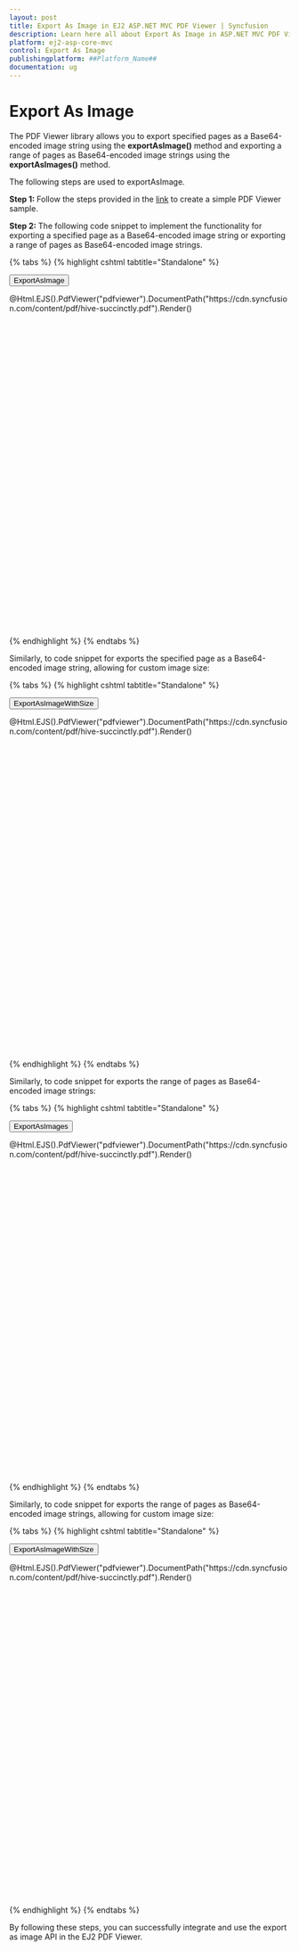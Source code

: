 ```yaml
---
layout: post
title: Export As Image in EJ2 ASP.NET MVC PDF Viewer | Syncfusion
description: Learn here all about Export As Image in ASP.NET MVC PDF Viewer component of Syncfusion Essential JS 2 and more.
platform: ej2-asp-core-mvc
control: Export As Image
publishingplatform: ##Platform_Name##
documentation: ug
---
```


# Export As Image 

The PDF Viewer library allows you to export specified pages as a Base64-encoded image string using the **exportAsImage()** method and exporting a range of pages as Base64-encoded image strings using the **exportAsImages()** method.

The following steps are used to exportAsImage.

**Step 1:** Follow the steps provided in the [link](https://ej2.syncfusion.com/angular/documentation/pdfviewer/getting-started/) to create a simple PDF Viewer sample.

**Step 2:** The following code snippet to implement the functionality for exporting a specified page as a Base64-encoded image string or exporting a range of pages as Base64-encoded image strings.

{% tabs %}
{% highlight cshtml tabtitle="Standalone" %}

<button type="button" onclick="exportAsImage()">ExportAsImage</button>
<div style="width:100%;height:600px">
    @Html.EJS().PdfViewer("pdfviewer").DocumentPath("https://cdn.syncfusion.com/content/pdf/hive-succinctly.pdf").Render()
</div>

<script>
    function exportAsImage() {
        var imageDetail;
        var pageIndex = 1;
        var viewer = document.getElementById('pdfviewer').ej2_instances[0];
        viewer.exportAsImage(pageIndex).then(function (value) {
            imageDetail = value;
            console.log(imageDetail);
        });
    }
</script>

{% endhighlight %}
{% endtabs %}

Similarly, to code snippet for exports the specified page as a Base64-encoded image string, allowing for custom image size:

{% tabs %}
{% highlight cshtml tabtitle="Standalone" %}

<button type="button" onclick="exportAsImageWithSize()">ExportAsImageWithSize</button>
<div style="width:100%;height:600px">
    @Html.EJS().PdfViewer("pdfviewer").DocumentPath("https://cdn.syncfusion.com/content/pdf/hive-succinctly.pdf").Render()
</div>

<script>
 function exportAsImageWithSize() {
        let imageDetail;
        let pageIndex = 1;
        let size: Size = new Size(200,500);
        var viewer = document.getElementById('pdfviewer').ej2_instances[0];
        viewer.exportAsImage(pageIndex,size).then(function (value) {
            imageDetail = value;
            console.log(imageDetail);
        });
    }
</script>

{% endhighlight %}
{% endtabs %}

Similarly, to code snippet for exports the range of pages as Base64-encoded image strings:

{% tabs %}
{% highlight cshtml tabtitle="Standalone" %}

<button type="button" onclick="exportAsImages()">ExportAsImages</button>
<div style="width:100%;height:600px">
    @Html.EJS().PdfViewer("pdfviewer").DocumentPath("https://cdn.syncfusion.com/content/pdf/hive-succinctly.pdf").Render()
</div>

<script>
 function exportAsImages() {
    let startPageIndex: number = 1;
    let endPageIndex: number = 5;
     var viewer = document.getElementById('pdfviewer').ej2_instances[0];
    viewer.exportAsImages(startPageIndex, endPageIndex).then(function (value) {
        imageDetails = value;
        console.log(imageDetails);
    });
}
</script>

{% endhighlight %}
{% endtabs %}

Similarly, to code snippet for exports the range of pages as Base64-encoded image strings, allowing for custom image size:

{% tabs %}
{% highlight cshtml tabtitle="Standalone" %}

<button type="button" onclick="exportAsImageWithSize()">ExportAsImageWithSize</button>
<div style="width:100%;height:600px">
    @Html.EJS().PdfViewer("pdfviewer").DocumentPath("https://cdn.syncfusion.com/content/pdf/hive-succinctly.pdf").Render()
</div>

<script>
 function exportAsImageWithSize() {
        let startPageIndex: number = 1;
        let endPageIndex: number = 5;
        let size: Size = new Size(200,500);
        var pdfViewer = document.getElementById('pdfviewer').ej2_instances[0];
        viewer.exportAsImages(startPageIndex, endPageIndex, size).then(function (value) {
            imageDetails = value;
            console.log(imageDetails);
        });
    }
</script>

{% endhighlight %}
{% endtabs %}

By following these steps, you can successfully integrate and use the export as image API in the EJ2 PDF Viewer.